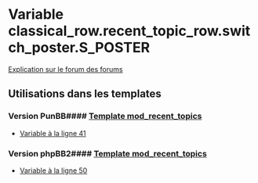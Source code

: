 # Variable classical_row.recent_topic_row.switch_poster.S_POSTER
[Explication sur le forum des forums](http://forum.forumactif.com/t294113-listing-des-variables#classical_row.recent_topic_row.switch_poster.S_POSTER)
## Utilisations dans les templates
### Version PunBB#### [Template mod_recent_topics](punbb/mod_recent_topics.md)
* [Variable à la ligne 41](../punbb/mod_recent_topics.tpl#L41)
### Version phpBB2#### [Template mod_recent_topics](subsilver/mod_recent_topics.md)
* [Variable à la ligne 50](../subsilver/mod_recent_topics.tpl#L50)